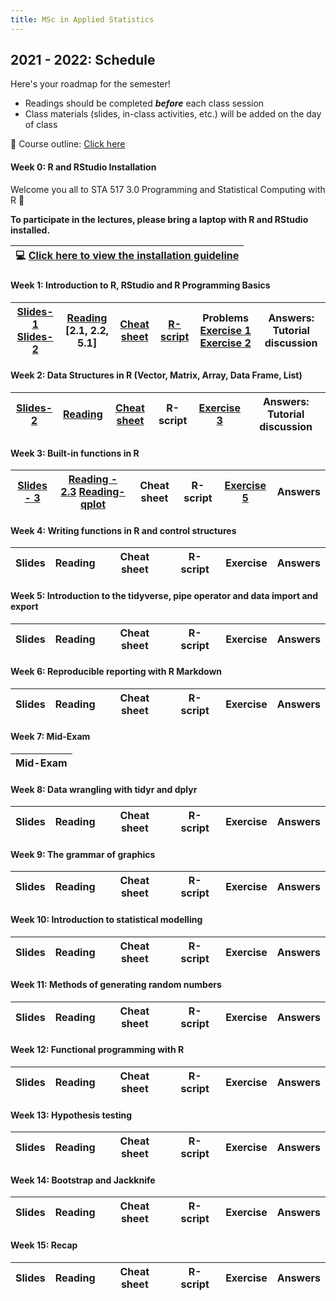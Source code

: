 ```yaml
---
title: MSc in Applied Statistics
---
```



## 2021 - 2022: Schedule


Here's your roadmap for the semester! 

- <i class="fas fa-book-reader"></i> Readings should be completed ***before*** each class session
- <i class="fas fa-university"></i></a> Class materials (slides, in-class activities, etc.) will be added on the day of class

📝 Course outline: [Click here](/msc/STA_517_3_0_Programming_and_Data_Analysis_with_R_MSc_2020.pdf)


#### Week 0: R and RStudio Installation

Welcome you all to STA 517 3.0 Programming and Statistical Computing with R :clap:

**To participate in the lectures, please bring a laptop with R and RStudio installed.** 

|💻 [Click here to view the installation guideline](https://r4fun.netlify.app/blog/topic1/)|
|:-:	|


#### Week 1: Introduction to R, RStudio and R Programming Basics



|[Slides-1](/2021/week0msc.html)  [Slides-2](/2021/week1/l12021msc.html)   	|  [Reading](https://rstudio-education.github.io/hopr/basics.html) [2.1, 2.2, 5.1]  	|  [Cheat sheet](/cheatsheets/baser.pdf) 	| [R-script](/rscript/rscript1.R) | Problems [Exercise 1](https://thiyangt.github.io/rworkbook/index.html) [Exercise 2](https://thiyangt.github.io/rworkbook/intro.html)	| Answers: Tutorial discussion |
|:-:	|:-:	|:-:	|:-:	|:-:	| :-:	|


#### Week 2: Data Structures in R (Vector, Matrix, Array, Data Frame, List) 

|[Slides-2](/slides/l22021msc.html) 	|  [Reading](https://rstudio-education.github.io/hopr/r-objects.html#matrices)	|  [Cheat sheet]((/cheatsheets/baser.pdf)) 	| R-script | [Exercise 3](https://thiyangt.github.io/rworkbook/matrices-arrays-data-frames.html) 	| Answers: Tutorial discussion |
|:-:	|:-:	|:-:	|:-:	|:-:	| :-:	|

#### Week 3: Built-in functions in R

|[Slides - 3](/slides/l32021msc.html)  	| [Reading - 2.3](https://rstudio-education.github.io/hopr/basics.html#functions)  [Reading-qplot](https://ggplot2.tidyverse.org/reference/qplot.html) 	|  Cheat sheet 	| R-script | [Exercise 5](https://thiyangt.github.io/rworkbook/data-visualization-with-r-qplot.html) 	| Answers |
|:-:	|:-:	|:-:	|:-:	|:-:	| :-:	|

#### Week 4: Writing functions in R and control structures

|Slides   	|  Reading 	|  Cheat sheet 	| R-script | Exercise 	| Answers |
|:-:	|:-:	|:-:	|:-:	|:-:	| :-:	|

#### Week 5: Introduction to the tidyverse, pipe operator and data import and export

|Slides   	|  Reading 	|  Cheat sheet 	| R-script | Exercise 	| Answers |
|:-:	|:-:	|:-:	|:-:	|:-:	| :-:	|

#### Week 6: Reproducible reporting with R Markdown

|Slides   	|  Reading 	|  Cheat sheet 	| R-script | Exercise 	| Answers |
|:-:	|:-:	|:-:	|:-:	|:-:	| :-:	|

#### Week 7: Mid-Exam

|Mid-Exam   	|  
|:-:	|	

#### Week 8: Data wrangling with tidyr and dplyr

|Slides   	|  Reading 	|  Cheat sheet 	| R-script | Exercise 	| Answers |
|:-:	|:-:	|:-:	|:-:	|:-:	| :-:	|

#### Week 9: The grammar of graphics

|Slides   	|  Reading 	|  Cheat sheet 	| R-script | Exercise 	| Answers |
|:-:	|:-:	|:-:	|:-:	|:-:	| :-:	|

#### Week 10: Introduction to statistical modelling

|Slides   	|  Reading 	|  Cheat sheet 	| R-script | Exercise 	| Answers |
|:-:	|:-:	|:-:	|:-:	|:-:	| :-:	|

#### Week 11: Methods of generating random numbers

|Slides   	|  Reading 	|  Cheat sheet 	| R-script | Exercise 	| Answers |
|:-:	|:-:	|:-:	|:-:	|:-:	| :-:	|


#### Week 12: Functional programming with R

|Slides   	|  Reading 	|  Cheat sheet 	| R-script | Exercise 	| Answers |
|:-:	|:-:	|:-:	|:-:	|:-:	| :-:	|

#### Week 13: Hypothesis testing

|Slides   	|  Reading 	|  Cheat sheet 	| R-script | Exercise 	| Answers |
|:-:	|:-:	|:-:	|:-:	|:-:	| :-:	|

#### Week 14: Bootstrap and Jackknife

|Slides   	|  Reading 	|  Cheat sheet 	| R-script | Exercise 	| Answers |
|:-:	|:-:	|:-:	|:-:	|:-:	| :-:	|


#### Week 15: Recap

|Slides   	|  Reading 	|  Cheat sheet 	| R-script | Exercise 	| Answers |
|:-:	|:-:	|:-:	|:-:	|:-:	| :-:	|


